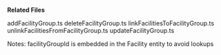 
**Related Files**

addFacilityGroup.ts
deleteFacilityGroup.ts
linkFacilitiesToFacilityGroup.ts
unlinkFacilitiesFromFacilityGroup.ts
updateFacilityGroup.ts


Notes: 
facilityGroupId is embedded in the Facility entity to avoid lookups

